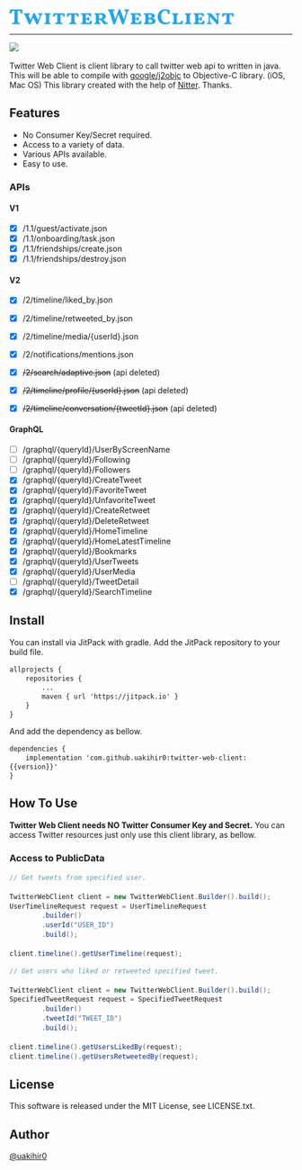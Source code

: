 <img src="./resource/img/twitterwebclient.png" width="400">

---

[![](https://jitpack.io/v/uakihir0/twitter-web-client.svg)](https://jitpack.io/#uakihir0/twitter-web-client)

Twitter Web Client is client library to call twitter web api to written in java. 
This will be able to compile with [google/j2objc] to Objective-C library. (iOS, Mac OS)
This library created with the help of [Nitter](https://github.com/zedeus/nitter). Thanks.

## Features

* No Consumer Key/Secret required.
* Access to a variety of data.
* Various APIs available.
* Easy to use.

### APIs

#### V1

- [x] /1.1/guest/activate.json
- [x] /1.1/onboarding/task.json
- [x] /1.1/friendships/create.json
- [x] /1.1/friendships/destroy.json

#### V2

- [x] /2/timeline/liked_by.json
- [x] /2/timeline/retweeted_by.json
- [x] /2/timeline/media/{userId}.json
- [x] /2/notifications/mentions.json


- [x] ~~/2/search/adaptive.json~~ (api deleted)
- [x] ~~/2/timeline/profile/{userId}.json~~ (api deleted)
- [x] ~~/2/timeline/conversation/{tweetId}.json~~ (api deleted)

#### GraphQL

- [ ] /graphql/{queryId}/UserByScreenName
- [ ] /graphql/{queryId}/Following
- [ ] /graphql/{queryId}/Followers
- [x] /graphql/{queryId}/CreateTweet
- [x] /graphql/{queryId}/FavoriteTweet
- [x] /graphql/{queryId}/UnfavoriteTweet
- [x] /graphql/{queryId}/CreateRetweet
- [x] /graphql/{queryId}/DeleteRetweet
- [x] /graphql/{queryId}/HomeTimeline
- [x] /graphql/{queryId}/HomeLatestTimeline
- [x] /graphql/{queryId}/Bookmarks
- [x] /graphql/{queryId}/UserTweets
- [x] /graphql/{queryId}/UserMedia
- [ ] /graphql/{queryId}/TweetDetail
- [x] /graphql/{queryId}/SearchTimeline

## Install

You can install via JitPack with gradle. Add the JitPack repository to your build file.

```
allprojects {
    repositories {
        ...
	    maven { url 'https://jitpack.io' }
    }
}
```

And add the dependency as bellow.

```
dependencies {
    implementation 'com.github.uakihir0:twitter-web-client:{{version}}'
}
```


## How To Use

**Twitter Web Client needs NO Twitter Consumer Key and Secret.**
You can access Twitter resources just only use this client library, as bellow.

### Access to PublicData

```java
// Get tweets from specified user.

TwitterWebClient client = new TwitterWebClient.Builder().build();
UserTimelineRequest request = UserTimelineRequest
        .builder()
        .userId("USER_ID")
        .build();

client.timeline().getUserTimeline(request);
```

```java
// Get users who liked or retweeted specified tweet.

TwitterWebClient client = new TwitterWebClient.Builder().build();
SpecifiedTweetRequest request = SpecifiedTweetRequest
        .builder()
        .tweetId("TWEET_ID")
        .build();

client.timeline().getUsersLikedBy(request);
client.timeline().getUsersRetweetedBy(request);
```

## License
This software is released under the MIT License, see LICENSE.txt.

## Author
[@uakihir0](https://twitter.com/uakihir0)


  [google/j2objc]: https://github.com/google/j2objc